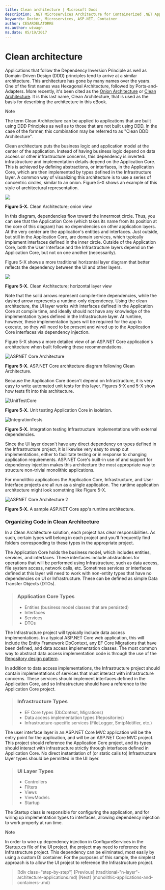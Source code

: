 ```yaml
---
title: Clean architecture | Microsoft Docs 
description: .NET Microservices Architecture for Containerized .NET Applications | Clean architecture
keywords: Docker, Microservices, ASP.NET, Container
author: CESARDELATORRE
ms.author: wiwagn
ms.date: 05/19/2017
---
```

# Clean architecture

Applications that follow the Dependency Inversion Principle as well as Domain-Driven Design (DDD) principles tend to arrive at a similar architecture. This architecture has gone by many names over the years. One of the first names was Hexagonal Architecture, followed by Ports-and-Adapters. More recently, it's been cited as the [Onion Architecture](http://jeffreypalermo.com/blog/the-onion-architecture-part-1/) or [Clean Architecture](https://8thlight.com/blog/uncle-bob/2012/08/13/the-clean-architecture.html). It is this last name, Clean Architecture, that is used as the basis for describing the architecture in this eBook.

> [!NOTE]
> The term Clean Architecture can be applied to applications that are built using DDD Principles as well as to those that are not built using DDD. In the case of the former, this combination may be referred to as "Clean DDD Architecture".

Clean architecture puts the business logic and application model at the center of the application. Instead of having business logic depend on data access or other infrastructure concerns, this dependency is inverted: infrastructure and implementation details depend on the Application Core. This is achieved by defining abstractions, or interfaces, in the Application Core, which are then implemented by types defined in the Infrastructure layer. A common way of visualizing this architecture is to use a series of concentric circles, similar to an onion. Figure 5-X shows an example of this style of architectural representation.

![](./media/image7.png)

**Figure 5-X.** Clean Architecture; onion view

In this diagram, dependencies flow toward the innermost circle. Thus, you can see that the Application Core (which takes its name from its position at the core of this diagram) has no dependencies on other application layers. At the very center are the application's entities and interfaces. Just outside, but still in the Application Core, are domain services, which typically implement interfaces defined in the inner circle. Outside of the Application Core, both the User Interface and the Infrastructure layers depend on the Application Core, but not on one another (necessarily).

Figure 5-X shows a more traditional horizontal layer diagram that better reflects the dependency between the UI and other layers.

![](./media/image8.png)

**Figure 5-X.** Clean Architecture; horizontal layer view

Note that the solid arrows represent compile-time dependencies, while the dashed arrow represents a runtime-only dependency. Using the clean architecture, the UI layer works with interfaces defined in the Application Core at compile time, and ideally should not have any knowledge of the implementation types defined in the Infrastructure layer. At runtime, however, these implementation types will be required for the app to execute, so they will need to be present and wired up to the Application Core interfaces via dependency injection.

Figure 5-X shows a more detailed view of an ASP.NET Core application's architecture when built following these recommendations.

![ASPNET Core Architecture](./media/image9.png)

**Figure 5-X.** ASP.NET Core architecture diagram following Clean Architecture.

Because the Application Core doesn't depend on Infrastructure, it is very easy to write automated unit tests for this layer. Figures 5-X and 5-X show how tests fit into this architecture.

![UnitTestCore](./media/image10.png)

**Figure 5-X.** Unit testing Application Core in isolation.

![IntegrationTests](./media/image11.png)

**Figure 5-X.** Integration testing Infrastructure implementations with external dependencies.

Since the UI layer doesn't have any direct dependency on types defined in the Infrastructure project, it is likewise very easy to swap out implementations, either to facilitate testing or in response to changing application requirements. ASP.NET Core's built-in use of and support for dependency injection makes this architecture the most appropriate way to structure non-trivial monolithic applications.

For monolithic applications the Application Core, Infrastructure, and User Interface projects are all run as a single application. The runtime application architecture might look something like Figure 5-X.

![ASPNET Core Architecture 2](./media/image12.png)

**Figure 5-X.** A sample ASP.NET Core app's runtime architecture.

### Organizing Code in Clean Architecture

In a Clean Architecture solution, each project has clear responsibilities. As such, certain types will belong in each project and you'll frequently find folders corresponding to these types in the appropriate project.

The Application Core holds the business model, which includes entities, services, and interfaces. These interfaces include abstractions for operations that will be performed using Infrastructure, such as data access, file system access, network calls, etc. Sometimes services or interfaces defined at this layer will need to work with non-entity types that have no dependencies on UI or Infrastructure. These can be defined as simple Data Transfer Objects (DTOs).

> ### Application Core Types
> -   Entities (business model classes that are persisted)
> -   Interfaces
> -   Services
> -   DTOs

The Infrastructure project will typically include data access implementations. In a typical ASP.NET Core web application, this will include the Entity Framework DbContext, any EF Core Migrations that have been defined, and data access implementation classes. The most common way to abstract data access implementation code is through the use of the [Repository design pattern](http://deviq.com/repository-pattern/).

In addition to data access implementations, the Infrastructure project should contain implementations of services that must interact with infrastructure concerns. These services should implement interfaces defined in the Application Core, and so Infrastructure should have a reference to the Application Core project.

> ### Infrastructure Types
> -   EF Core types (DbContext, Migrations)
> -   Data access implementation types (Repositories)
> -   Infrastructure-specific services (FileLogger, SmtpNotifier, etc.)

The user interface layer in an ASP.NET Core MVC application will be the entry point for the application, and will be an ASP.NET Core MVC project. This project should reference the Application Core project, and its types should interact with infrastructure strictly through interfaces defined in Application Core. No direct instantiation of (or static calls to) Infrastructure layer types should be permitted in the UI layer.

> ### UI Layer Types
> -   Controllers
> -   Filters
> -   Views
> -   ViewModels
> -   Startup

The Startup class is responsible for configuring the application, and for wiring up implementation types to interfaces, allowing dependency injection to work properly at run time.

> [!NOTE]
> In order to wire up dependency injection in ConfigureServices in the Startup.cs file of the UI project, the project may need to reference the Infrastructure project. This dependency can be eliminated, most easily by using a custom DI container. For the purposes of this sample, the simplest approach is to allow the UI project to reference the Infrastructure project.


>[!div class="step-by-step"]
[Previous] (traditional-"n-layer"-architecture-applications.md)
[Next] (monolithic-applications-and-containers-.md)
